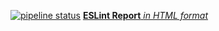 [![pipeline status](http://localhost:8080/root/project/badges/master/pipeline.svg)](http://localhost:8080/root/project/-/commits/master)
[**ESLint Report** *in HTML format*](http://localhost:8080/root/project/-/tree/master/tests/lint-report.html)
